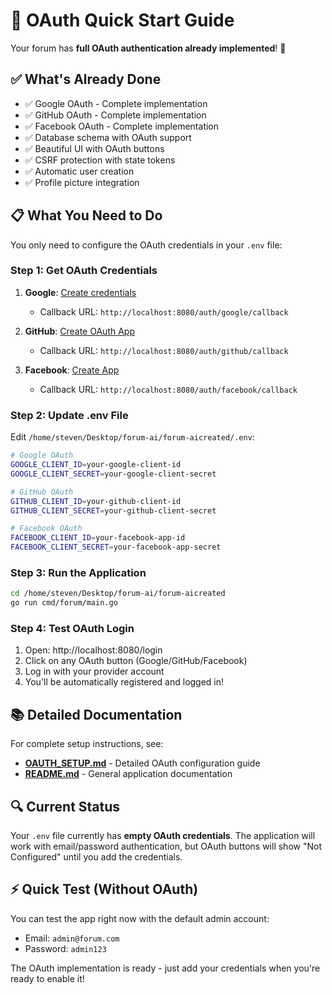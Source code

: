 # 🚀 OAuth Quick Start Guide

Your forum has **full OAuth authentication already implemented**! 🎉

## ✅ What's Already Done

- ✅ Google OAuth - Complete implementation
- ✅ GitHub OAuth - Complete implementation  
- ✅ Facebook OAuth - Complete implementation
- ✅ Database schema with OAuth support
- ✅ Beautiful UI with OAuth buttons
- ✅ CSRF protection with state tokens
- ✅ Automatic user creation
- ✅ Profile picture integration

## 📋 What You Need to Do

You only need to configure the OAuth credentials in your `.env` file:

### Step 1: Get OAuth Credentials

1. **Google**: [Create credentials](https://console.cloud.google.com/apis/credentials)
   - Callback URL: `http://localhost:8080/auth/google/callback`

2. **GitHub**: [Create OAuth App](https://github.com/settings/developers)
   - Callback URL: `http://localhost:8080/auth/github/callback`

3. **Facebook**: [Create App](https://developers.facebook.com/apps/)
   - Callback URL: `http://localhost:8080/auth/facebook/callback`

### Step 2: Update .env File

Edit `/home/steven/Desktop/forum-ai/forum-aicreated/.env`:

```bash
# Google OAuth
GOOGLE_CLIENT_ID=your-google-client-id
GOOGLE_CLIENT_SECRET=your-google-client-secret

# GitHub OAuth
GITHUB_CLIENT_ID=your-github-client-id
GITHUB_CLIENT_SECRET=your-github-client-secret

# Facebook OAuth
FACEBOOK_CLIENT_ID=your-facebook-app-id
FACEBOOK_CLIENT_SECRET=your-facebook-app-secret
```

### Step 3: Run the Application

```bash
cd /home/steven/Desktop/forum-ai/forum-aicreated
go run cmd/forum/main.go
```

### Step 4: Test OAuth Login

1. Open: http://localhost:8080/login
2. Click on any OAuth button (Google/GitHub/Facebook)
3. Log in with your provider account
4. You'll be automatically registered and logged in!

## 📚 Detailed Documentation

For complete setup instructions, see:
- **[OAUTH_SETUP.md](OAUTH_SETUP.md)** - Detailed OAuth configuration guide
- **[README.md](README.md)** - General application documentation

## 🔍 Current Status

Your `.env` file currently has **empty OAuth credentials**. The application will work with email/password authentication, but OAuth buttons will show "Not Configured" until you add the credentials.

## ⚡ Quick Test (Without OAuth)

You can test the app right now with the default admin account:
- Email: `admin@forum.com`
- Password: `admin123`

The OAuth implementation is ready - just add your credentials when you're ready to enable it!
